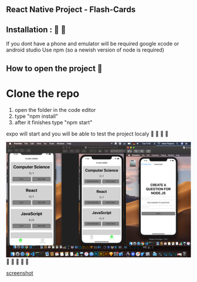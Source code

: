 ## React Native Project - Flash-Cards

## Installation : 🚀 🍺

If you dont have a phone and emulator will be required google xcode or android studio
Use npm (so a newish version of node is required)

## How to open the project 🚀
# Clone the repo
1. open the folder in the code editor
2. type "npm install"
3. after it finishes type "npm start"

expo will start and you will be able to test the project localy
🍎
🔔
🐊
🌟

![screenshot](./images/Screenshot.jpg)
🚀 🌟 🐇 🐇 🐇

[screenshot](./images/Screenshot2.jpg)